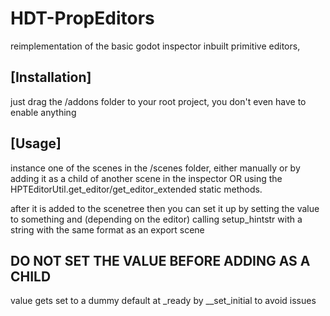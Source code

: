 # HDT-PropEditors
reimplementation of the basic godot inspector inbuilt primitive editors,

## [Installation]
just drag the /addons folder to your root project, you don't even have to enable anything

## [Usage]
instance one of the scenes in the /scenes folder, either manually or by adding it as a child of another scene in the inspector 
OR using the HPTEditorUtil.get_editor/get_editor_extended static methods.

after it is added to the scenetree then you can set it up by setting the value to something and (depending on the editor) calling setup_hintstr with a string with the same format as an export scene

## DO NOT SET THE VALUE BEFORE ADDING AS A CHILD ##
value gets set to a dummy default at _ready by __set_initial to avoid issues
